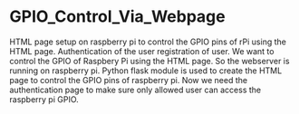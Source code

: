# GPIO_Control_Via_Webpage
HTML page setup on raspberry pi to control the GPIO pins of rPi using the HTML page. Authentication of the user registration of user.
We want to control the GPIO of Raspbery Pi using the HTML page. 
So the webserver is running on raspberry pi.
Python flask module is used to create the HTML page to control the GPIO pins of raspberry pi. 
Now we need the authentication page to make sure only allowed user can access the raspberry pi GPIO.

